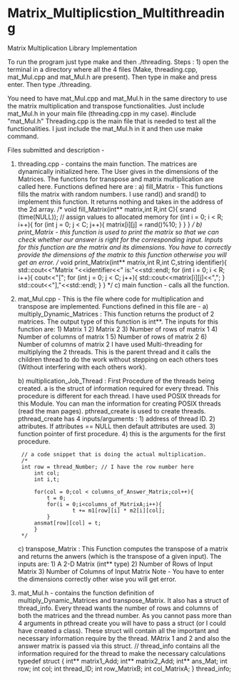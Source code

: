# Matrix_Multiplicstion_Multithreading
Matrix Multiplication Library Implementation

To run the program just type make and then ./threading. Steps : 1) open the terminal in a directory where all the 4 files (Make, threading.cpp, mat_Mul.cpp and mat_Mul.h are present). Then type in make and press enter. Then type ./threading.

You need to have mat_Mul.cpp and mat_Mul.h in the same directory to use the matrix multiplication and transpose functionalities. Just include mat_Mul.h in your main file (threading.cpp in my case). 
	#include "mat_Mul.h"
Threading.cpp is the main file that is needed to test all the functionalities. I just include the mat_Mul.h in it and then use make command.

Files submitted and description -
1) threading.cpp - contains the main function. The matrices are dynamically initialized here. The User gives in the dimensions of the Matrices. The functions for transpose and matrix multiplication are called here.
Functions defined here are :
	a) fill_Matrix - This functions fills the matrix with random numbers. I use rand() and srand() to implement this function. It returns
	nothing and takes in the address of the 2d array.
	/* 
	void fill_Matrix(int** matrix,int R,int C){
    		srand (time(NULL));
    		// assign values to allocated memory
		for (int i = 0; i < R; i++){
	    		for (int j = 0; j < C; j++){
				matrix[i][j] = rand()%10;
	    		}
		}
	}
	*/
	b) print_Matrix - this function is used to print the matrix so that we can check whether our answer is right for the corresponding input. 	Inputs for this function are the matrix and its dimensions. You have to correctly provide the dimensions of the matrix to this function 	otherwise you will get an error.
	/* 
	void print_Matrix(int** matrix,int R,int C,string identifier){
    		std::cout<<"Matrix "<<identifier<<" is:"<<std::endl;
    		for (int i = 0; i < R; i++){
        		cout<<"[";
        		for (int j = 0; j < C; j++){
            			std::cout<<matrix[i][j]<<",";
        		}
        		std::cout<<"],"<<std::endl;
    		}
	}
	*/
	c) main function - calls all the function.
		
2) mat_Mul.cpp - This is the file where code for multiplication and transpose are implemented. Functions defined in this file are -
	a)  multiply_Dynamic_Matrices :
		This function returns the product of 2 matrices. The output type of this function is int**. The inputs for this function are:
 		1) Matrix 1
 		2) Matrix 2
 		3) Number of rows of matrix 1
 		4) Number of columns of matrix 1
 		5) Number of rows of matrix 2
 		6) Number of columns of matrix 2
		I have used Multi-threading for multiplying the 2 threads. This is the parent thread and it calls the children thread to do the work 		without stepping on each others toes (Without interfering with each others work).
	
	b) multiplication_Job_Thread :
		First Procedure of the threads being created. a is the struct of information required for every thread.
		This procedure is different for each thread. I have used POSIX threads for this Module. You can man the information for
		creating POSIX threads (read the man pages).
		pthread_create is used to create threads. pthread_create has 4 inputs/arguments :
		1) address of thread ID.
		2) attributes. If attributes == NULL then default attributes are used.
		3) function pointer of first procedure.
		4) this is the arguments for the first procedure.
		
		// a code snippet that is doing the actual multiplication.
		/* 
		int row = thread_Number; // I have the row number here
    		int col;
    		int i,t;

    		for(col = 0;col < columns_of_Answer_Matrix;col++){
        		t = 0;
        		for(i = 0;i<columns_of_MatrixA;i++){
            			t += m1[row][i] * m2[i][col];
        		}
			ansmat[row][col] = t;
    		}
		*/
	
	c) transpose_Matrix :
		This Function computes the transpose of a matrix and returns the anwers (which is the transpose of a given input). The inputs are:
		1) A 2-D Matrix (int** type)
		2) Number of Rows of Input Matrix
		3) Number of Columns of Input Matrix
		Note - You have to enter the dimensions correctly other wise you will get error.
	
3) mat_Mul.h - contains the function definition of multiply_Dynamic_Matrices and transpose_Matrix. It also has a struct of thread_info. Every thread wants the number of rows and columns of both the matrices and the thread number. As you cannot pass more than 4 arguments in pthread create you will have to pass a struct (or I could have created a class). These struct will contain all the important and necessary information require by the thread. MAtrix 1 and 2 and also the answer matrix is passed via this struct.
	// thread_info contains all the information required  for the thread to make the necessary calculations
	typedef struct {
    		int** matrix1_Add;
    		int** matrix2_Add;
    		int** ans_Mat;
    		int row;
    		int col;
    		int thread_ID;
   		int row_MatrixB;
    		int col_MatrixA;
	} thread_info;
